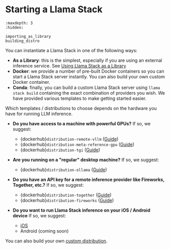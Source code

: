 # Starting a Llama Stack
```{toctree}
:maxdepth: 3
:hidden:

importing_as_library
building_distro
```

<!-- self_hosted_distro/index -->
<!-- remote_hosted_distro/index -->
<!-- ondevice_distro/index -->

You can instantiate a Llama Stack in one of the following ways:
- **As a Library**: this is the simplest, especially if you are using an external inference service. See [Using Llama Stack as a Library](importing_as_library)
- **Docker**: we provide a number of pre-built Docker containers so you can start a Llama Stack server instantly. You can also build your own custom Docker container.
- **Conda**: finally, you can build a custom Llama Stack server using `llama stack build` containing the exact combination of providers you wish. We have provided various templates to make getting started easier.

Which templates / distributions to choose depends on the hardware you have for running LLM inference.

- **Do you have access to a machine with powerful GPUs?**
If so, we suggest:
  - {dockerhub}`distribution-remote-vllm` ([Guide](self_hosted_distro/remote-vllm))
  - {dockerhub}`distribution-meta-reference-gpu` ([Guide](self_hosted_distro/meta-reference-gpu))
  - {dockerhub}`distribution-tgi` ([Guide](self_hosted_distro/tgi))

- **Are you running on a "regular" desktop machine?**
If so, we suggest:
  - {dockerhub}`distribution-ollama` ([Guide](self_hosted_distro/ollama))

- **Do you have an API key for a remote inference provider like Fireworks, Together, etc.?** If so, we suggest:
  - {dockerhub}`distribution-together` ([Guide](remote_hosted_distro/index))
  - {dockerhub}`distribution-fireworks` ([Guide](remote_hosted_distro/index))

- **Do you want to run Llama Stack inference on your iOS / Android device** If so, we suggest:
  - [iOS](ondevice_distro/ios_sdk)
  - Android (coming soon)

You can also build your own [custom distribution](building_distro).
